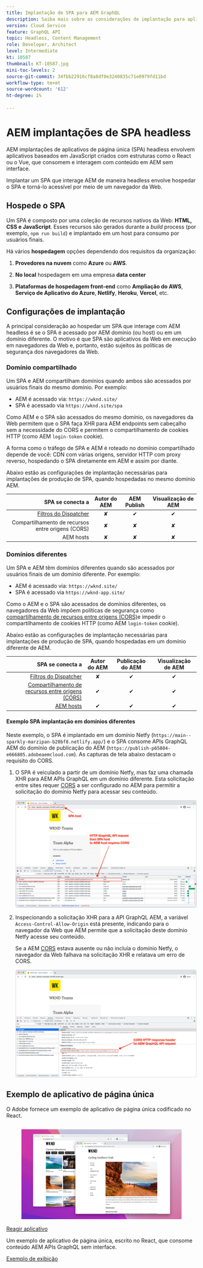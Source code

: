 ```yaml
---
title: Implantação de SPA para AEM GraphQL
description: Saiba mais sobre as considerações de implantação para aplicativos de página única (SPA) AEM implantações headless.
version: Cloud Service
feature: GraphQL API
topic: Headless, Content Management
role: Developer, Architect
level: Intermediate
kt: 10587
thumbnail: KT-10587.jpg
mini-toc-levels: 2
source-git-commit: 34fbb22916cf8a8df0e3240835c71e0979fd11bd
workflow-type: tm+mt
source-wordcount: '612'
ht-degree: 1%

---
```



# AEM implantações de SPA headless


AEM implantações de aplicativos de página única (SPA) headless envolvem aplicativos baseados em JavaScript criados com estruturas como o React ou o Vue, que consomem e interagem com conteúdo em AEM sem interface.

Implantar um SPA que interage AEM de maneira headless envolve hospedar o SPA e torná-lo acessível por meio de um navegador da Web.

## Hospede o SPA

Um SPA é composto por uma coleção de recursos nativos da Web: **HTML, CSS e JavaScript**. Esses recursos são gerados durante a _build_ process (por exemplo, `npm run build`) e implantado em um host para consumo por usuários finais.

Há vários **hospedagem** opções dependendo dos requisitos da organização:

1. **Provedores na nuvem** como **Azure** ou **AWS**.

2. **No local** hospedagem em uma empresa **data center**

3. **Plataformas de hospedagem front-end** como **Ampliação do AWS**, **Serviço de Aplicativo do Azure**, **Netlify**, **Heroku**, **Vercel**, etc.

## Configurações de implantação

A principal consideração ao hospedar um SPA que interage com AEM headless é se o SPA é acessado por AEM domínio (ou host) ou em um domínio diferente.  O motivo é que SPA são aplicativos da Web em execução em navegadores da Web e, portanto, estão sujeitos às políticas de segurança dos navegadores da Web.

### Domínio compartilhado

Um SPA e AEM compartilham domínios quando ambos são acessados por usuários finais do mesmo domínio. Por exemplo:

+ AEM é acessado via: `https://wknd.site/`
+ SPA é acessado via `https://wknd.site/spa`

Como AEM e o SPA são acessados do mesmo domínio, os navegadores da Web permitem que o SPA faça XHR para AEM endpoints sem cabeçalho sem a necessidade do CORS e permitem o compartilhamento de cookies HTTP (como AEM `login-token` cookie).

A forma como o tráfego de SPA e AEM é roteado no domínio compartilhado depende de você: CDN com várias origens, servidor HTTP com proxy reverso, hospedando o SPA diretamente em AEM e assim por diante.

Abaixo estão as configurações de implantação necessárias para implantações de produção de SPA, quando hospedadas no mesmo domínio AEM.

| SPA se conecta a | Autor do AEM | AEM Publish | Visualização de AEM |
|---------------------------------------------------:|:----------:|:-----------:|:-----------:|
| [Filtros do Dispatcher](./configurations/dispatcher-filters.md) | ✘ | ✔ | ✔ |
| Compartilhamento de recursos entre origens (CORS) | ✘ | ✘ | ✘ |
| AEM hosts | ✘ | ✘ | ✘ |

### Domínios diferentes

Um SPA e AEM têm domínios diferentes quando são acessados por usuários finais de um domínio diferente. Por exemplo:

+ AEM é acessado via: `https://wknd.site/`
+ SPA é acessado via `https://wknd-app.site/`

Como o AEM e o SPA são acessados de domínios diferentes, os navegadores da Web impõem políticas de segurança como [compartilhamento de recursos entre origens (CORS)](./configurations/cors.md)e impedir o compartilhamento de cookies HTTP (como AEM `login-token` cookie).

Abaixo estão as configurações de implantação necessárias para implantações de produção de SPA, quando hospedadas em um domínio diferente de AEM.

| SPA se conecta a | Autor do AEM | Publicação do AEM | Visualização de AEM |
|---------------------------------------------------:|:----------:|:-----------:|:-----------:|
| [Filtros do Dispatcher](./configurations/dispatcher-filters.md) | ✘ | ✔ | ✔ |
| [Compartilhamento de recursos entre origens (CORS)](./configurations/cors.md) | ✔ | ✔ | ✔ |
| [AEM hosts](./configurations/aem-hosts.md) | ✔ | ✔ | ✔ |

#### Exemplo SPA implantação em domínios diferentes

Neste exemplo, o SPA é implantado em um domínio Netfy (`https://main--sparkly-marzipan-b20bf8.netlify.app/`) e o SPA consome APIs GraphQL AEM do domínio de publicação do AEM (`https://publish-p65804-e666805.adobeaemcloud.com`). As capturas de tela abaixo destacam o requisito do CORS.

1. O SPA é veiculado a partir de um domínio Netfy, mas faz uma chamada XHR para AEM APIs GraphQL em um domínio diferente. Esta solicitação entre sites requer [CORS](./configurations/cors.md) a ser configurado no AEM para permitir a solicitação do domínio Netfy para acessar seu conteúdo.

   ![Solicitação de SPA servida de hosts SPA e AEM ](assets/spa/cors-requirement.png)

2. Inspecionando a solicitação XHR para a API GraphQL AEM, a variável `Access-Control-Allow-Origin` está presente, indicando para o navegador da Web que AEM permite que a solicitação deste domínio Netfy acesse seu conteúdo.

   Se a AEM [CORS](./configurations/cors.md) estava ausente ou não incluía o domínio Netfy, o navegador da Web falhava na solicitação XHR e relatava um erro de CORS.

   ![Cabeçalho de resposta do CORS AEM API GraphQL](assets/spa/cors-response-headers.png)

## Exemplo de aplicativo de página única

O Adobe fornece um exemplo de aplicativo de página única codificado no React.

<div class="columns is-multiline">
<!-- React app -->
<div class="column is-half-tablet is-half-desktop is-one-third-widescreen" aria-label="React app" tabindex="0">
   <div class="card">
       <div class="card-image">
           <figure class="image is-16by9">
               <a href="../example-apps/react-app.md" title="Reagir aplicativo" tabindex="-1">
                   <img class="is-bordered-r-small" src="../example-apps/assets/react-app/react-app-card.png" alt="Reagir aplicativo">
               </a>
           </figure>
       </div>
       <div class="card-content is-padded-small">
           <div class="content">
               <p class="headline is-size-6 has-text-weight-bold"><a href="../example-apps/react-app.md" title="Reagir aplicativo">Reagir aplicativo</a></p>
               <p class="is-size-6">Um exemplo de aplicativo de página única, escrito no React, que consome conteúdo AEM APIs GraphQL sem interface.</p>
               <a href="../example-apps/react-app.md" class="spectrum-Button spectrum-Button--outline spectrum-Button--primary spectrum-Button--sizeM">
                   <span class="spectrum-Button-label has-no-wrap has-text-weight-bold">Exemplo de exibição</span>
               </a>
           </div>
       </div>
   </div>
</div>
</div>
